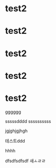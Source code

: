 # test2

# test2

# test2

# test2

# test2

gggggg

sssssdddd
ssssssssss

jgjghjgjhgh

테스트ddd

hhhh

dfsdfsdfsdf
새ㅗㄹㄹ
